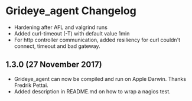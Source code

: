 # Grideye_agent Changelog

* Hardening after AFL and valgrind runs
* Added curl-timeout (-T) with default value 1min
* For http controller communication, added resiliency for curl couldn't connect, timeout and bad gateway.
	
## 1.3.0 (27 November 2017)

* Grideye_agent can now be compiled and run on Apple Darwin. Thanks Fredrik Pettai.
* Added description in README.md on how to wrap a nagios test.

